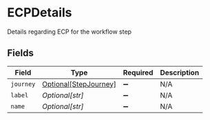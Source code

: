 # ECPDetails

Details regarding ECP for the workflow step


## Fields

| Field                                                       | Type                                                        | Required                                                    | Description                                                 |
| ----------------------------------------------------------- | ----------------------------------------------------------- | ----------------------------------------------------------- | ----------------------------------------------------------- |
| `journey`                                                   | [Optional[StepJourney]](../../models/shared/stepjourney.md) | :heavy_minus_sign:                                          | N/A                                                         |
| `label`                                                     | *Optional[str]*                                             | :heavy_minus_sign:                                          | N/A                                                         |
| `name`                                                      | *Optional[str]*                                             | :heavy_minus_sign:                                          | N/A                                                         |